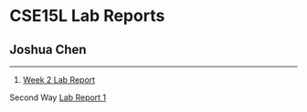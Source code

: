 # CSE15L Lab Reports
##  Joshua Chen
---

1. [Week 2 Lab Report](https://jchen257.github.io/cse15l-lab-reports/week-2-lab.html)

Second Way
[Lab Report 1](https://jchen257.github.io/cse15l-lab-reports/lab-report-1-week-2.html)
